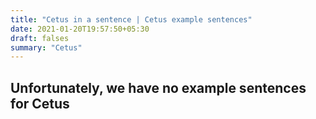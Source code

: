 ```yaml
---
title: "Cetus in a sentence | Cetus example sentences"
date: 2021-01-20T19:57:50+05:30
draft: falses
summary: "Cetus"
---
```

## Unfortunately, we have no example sentences for Cetus                 
